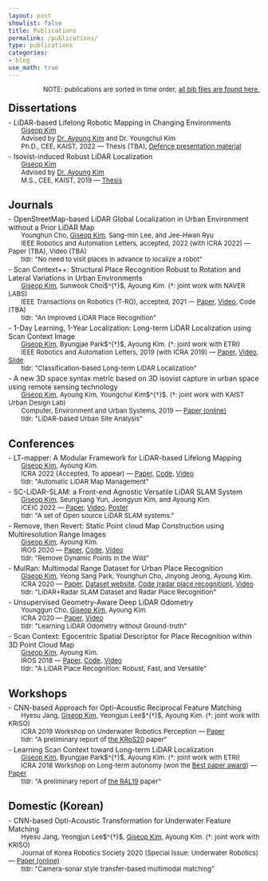 ```yaml
---
layout: post
showlist: false 
title: Publications
permalink: /publications/
type: publications
categories:
- blog
use_math: true
---
```


<p style="margin-top:-15px"> </p>
<p style="font-size:13px; float:right;">
    NOTE: publications are sorted in time order, <a href="https://www.semanticscholar.org/author/Giseop-Kim/66319300"> all bib files are found here. </a>
</p>

<br>

## Dissertations 

<p style="margin-top:-10px"> </p>
<p id="msthesis"> </p>
- LiDAR-based Lifelong Robotic Mapping in Changing Environments
<p style="margin-top:-15px"> </p>
<p style="font-size:13px;">
&nbsp;&nbsp;&nbsp;&nbsp;&nbsp;&nbsp; <u>Giseop Kim</u> <br>
&nbsp;&nbsp;&nbsp;&nbsp;&nbsp;&nbsp; Advised by  <a href="https://ayoungk.github.io/" target="_blank"> Dr. Ayoung Kim</a> and Dr. Youngchul Kim<br>
&nbsp;&nbsp;&nbsp;&nbsp;&nbsp;&nbsp; Ph.D., CEE, KAIST, 2022 —  
    Thesis (TBA), <a href="https://docs.google.com/presentation/d/e/2PACX-1vQW1_LZZ6_RiOG2zmIZO9tR52ryRSDCDvJuK5YWrrHO5Y_iBNA-IB-_nsB8LcvZcl8Zfc6NU0A3nPWS/pub?start=false&loop=false&delayms=60000&slide=id.gfabac6aa73_0_21" target="_blank"> Defence presentation material </a>
    <br>
</p>

<p style="margin-top:-10px"> </p>
<p id="msthesis"> </p>
- Isovist-induced Robust LiDAR Localization
<p style="margin-top:-15px"> </p>
<p style="font-size:13px;">
&nbsp;&nbsp;&nbsp;&nbsp;&nbsp;&nbsp; <u>Giseop Kim</u> <br>
&nbsp;&nbsp;&nbsp;&nbsp;&nbsp;&nbsp; Advised by <a href="https://ayoungk.github.io/" target="_blank"> Dr. Ayoung Kim</a> <br>
&nbsp;&nbsp;&nbsp;&nbsp;&nbsp;&nbsp; M.S., CEE, KAIST, 2019 —  
    <a href="/publications/gkim-dissertation-ms.pdf" target="_blank"> Thesis</a>
    <br>
</p>

## Journals 

<p style="margin-top:-10px"> </p>
<p id="j22"> </p>
- OpenStreetMap-based LiDAR Global Localization in Urban Environment without a Prior LiDAR Map	
<p style="margin-top:-15px"> </p>
<p style="font-size:13px;">
&nbsp;&nbsp;&nbsp;&nbsp;&nbsp;&nbsp; Younghun Cho, <u>Giseop Kim</u>, Sang-min Lee, and Jee-Hwan Ryu<br>
&nbsp;&nbsp;&nbsp;&nbsp;&nbsp;&nbsp; IEEE Robotics and Automation Letters, accepted, 2022 (with ICRA 2022) — 
    Paper (TBA),  
    Video (TBA) <br>  
&nbsp;&nbsp;&nbsp;&nbsp;&nbsp;&nbsp; tldr: "No need to visit places in advance to localize a robot"  <br>
</p>


<p style="margin-top:-10px"> </p>
<p id="j20sc2"> </p>
- Scan Context++: Structural Place Recognition Robust to Rotation and Lateral Variations in Urban Environments
<p style="margin-top:-15px"> </p>
<p style="font-size:13px;">
&nbsp;&nbsp;&nbsp;&nbsp;&nbsp;&nbsp; <u>Giseop Kim</u>, Sunwook Choi$^{†}$, Ayoung Kim. (†: joint work with NAVER LABS)<br>
&nbsp;&nbsp;&nbsp;&nbsp;&nbsp;&nbsp; IEEE Transactions on Robotics (T-RO), accepted, 2021 — 
    <a href="/publications/gkim-2021-tro.pdf" target="_blank"> Paper</a>,  
    <a href="https://youtu.be/ZWEqwYKQIeg" target="_blank"> Video</a>,  
    Code (TBA) <br>
&nbsp;&nbsp;&nbsp;&nbsp;&nbsp;&nbsp; tldr: "An Improved LiDAR Place Recognition"  <br>
</p>

<p style="margin-top:-10px"> </p>
<p id="ral19"> </p>
- 1-Day Learning, 1-Year Localization: Long-term LiDAR Localization using Scan Context Image
<p style="margin-top:-15px"> </p>
<p style="font-size:13px;">
&nbsp;&nbsp;&nbsp;&nbsp;&nbsp;&nbsp; <u>Giseop Kim</u>, Byungjae Park$^{†}$, Ayoung Kim. (†: joint work with ETRI)<br>
&nbsp;&nbsp;&nbsp;&nbsp;&nbsp;&nbsp; IEEE Robotics and Automation Letters, 2019 (with ICRA 2019) —  
    <a href="/publications/gkim-2019-ral.pdf" target="_blank"> Paper</a>,  
    <a href="https://www.youtube.com/watch?v=apmmduXTnaE" target="_blank"> Video</a>,
    <a href="https://www.dropbox.com/sh/pn01awfz7huys45/AABOEz3hJ2FLuhUkfjrsJs3Fa?dl=0" target="_blank"> Slide</a>
    <br>
&nbsp;&nbsp;&nbsp;&nbsp;&nbsp;&nbsp; tldr: "Classification-based Long-term LiDAR Localization"  <br>
</p>

<p style="margin-top:-10px"> </p>
<p id="ceus19"> </p>
- A new 3D space syntax metric based on 3D isovist capture in urban space using remote sensing technology
<p style="margin-top:-15px"> </p>
<p style="font-size:13px;">
&nbsp;&nbsp;&nbsp;&nbsp;&nbsp;&nbsp; <u>Giseop Kim</u>, Ayoung Kim, Youngchul Kim$^{†}$. (†: joint work with KAIST Urban Design Lab)<br>
&nbsp;&nbsp;&nbsp;&nbsp;&nbsp;&nbsp; Computer, Environment and Urban Systems, 2019 — <a href="https://www.sciencedirect.com/science/article/pii/S0198971518301881" target="_blank"> Paper (online)</a> <br>
&nbsp;&nbsp;&nbsp;&nbsp;&nbsp;&nbsp; tldr: "LiDAR-based Urban Site Analysis"  <br>
</p>



## Conferences  

<p style="margin-top:-10px"> </p>
<p id="icra22"> </p>
- LT-mapper: A Modular Framework for LiDAR-based Lifelong Mapping
<p style="margin-top:-15px"> </p>
<p style="font-size:13px;" id="iros20">
&nbsp;&nbsp;&nbsp;&nbsp;&nbsp;&nbsp; <u>Giseop Kim</u>, Ayoung Kim. <br>
&nbsp;&nbsp;&nbsp;&nbsp;&nbsp;&nbsp; ICRA 2022 (Accepted, To appear) —  
    <a href="/publications/gkim-2021-ltmapper.pdf" target="_blank"> Paper</a>,  
    <a href="https://github.com/gisbi-kim/lt-mapper" target="_blank"> Code</a>,
    <a href="https://youtu.be/vlYKfp1p2j8" target="_blank"> Video </a>
    <br>
&nbsp;&nbsp;&nbsp;&nbsp;&nbsp;&nbsp; tldr: "Automatic LiDAR Map Management"  <br>
</p>

<p style="margin-top:-10px"> </p>
<p id="iceic22"> </p>
- SC-LiDAR-SLAM: a Front-end Agnostic Versatile LiDAR SLAM System
<p style="margin-top:-15px"> </p>
<p style="font-size:13px;" id="iros20">
&nbsp;&nbsp;&nbsp;&nbsp;&nbsp;&nbsp; <u>Giseop Kim</u>, Seungsang Yun, Jeongyun Kim, and Ayoung Kim. <br>
&nbsp;&nbsp;&nbsp;&nbsp;&nbsp;&nbsp; ICEIC 2022 —  
    <a href="/publications/gkim-2022-sclidarslam.pdf" target="_blank"> Paper</a>,
    <a href="https://youtu.be/XA6Q24GHQO0" target="_blank"> Video</a>,
    <a href="/publications/gkim-2022-sclidarslam-poster.pdf" target="_blank"> Poster</a>
    <br>
&nbsp;&nbsp;&nbsp;&nbsp;&nbsp;&nbsp; tldr: "A set of Open source LiDAR SLAM systems."  <br>
</p>

<p style="margin-top:-10px"> </p>
<p id="iros20"> </p>
- Remove, then Revert: Static Point cloud Map Construction using Multiresolution Range Images
<p style="margin-top:-15px"> </p>
<p style="font-size:13px;" id="iros20">
&nbsp;&nbsp;&nbsp;&nbsp;&nbsp;&nbsp; <u>Giseop Kim</u>, Ayoung Kim. <br>
&nbsp;&nbsp;&nbsp;&nbsp;&nbsp;&nbsp; IROS 2020 —  
    <a href="/publications/gkim-2020-iros.pdf" target="_blank"> Paper</a>,  
    <a href="https://github.com/irapkaist/removert" target="_blank"> Code</a>,
    <a href="https://www.youtube.com/watch?v=M9PEGi5fAq8" target="_blank"> Video</a>
    <br>
&nbsp;&nbsp;&nbsp;&nbsp;&nbsp;&nbsp; tldr: "Remove Dynamic Points in the Wild"  <br>
</p>

<p style="margin-top:-10px"> </p>
<p id="icra20mulran"> </p>
- MulRan: Multimodal Range Dataset for Urban Place Recognition
<p style="margin-top:-15px"> </p>
<p style="font-size:13px;">
&nbsp;&nbsp;&nbsp;&nbsp;&nbsp;&nbsp; <u>Giseop Kim</u>, Yeong Sang Park, Younghun Cho, Jinyong Jeong, Ayoung Kim. <br>
&nbsp;&nbsp;&nbsp;&nbsp;&nbsp;&nbsp; ICRA 2020 —  
    <a href="/publications/gkim-2020-icra.pdf" target="_blank"> Paper</a>,  
    <a href="https://sites.google.com/view/mulran-pr/home" target="_blank"> Dataset website</a>,
    <a href="https://github.com/irapkaist/scancontext/tree/master/fast_evaluator_radar" target="_blank"> Code (radar place recognition)</a>,
    <a href="https://www.youtube.com/watch?v=qJi1KJmrM2U" target="_blank"> Video</a>
    <br>
&nbsp;&nbsp;&nbsp;&nbsp;&nbsp;&nbsp; tldr: "LiDAR+Radar SLAM Dataset and Radar Place Recognition"  <br>
</p>

<p style="margin-top:-10px"> </p>
<p id="icra20undeeplo"> </p>
- Unsupervised Geometry-Aware Deep LiDAR Odometry
<p style="margin-top:-15px"> </p>
<p style="font-size:13px;">
&nbsp;&nbsp;&nbsp;&nbsp;&nbsp;&nbsp; Younggun Cho, <u>Giseop Kim</u>, Ayoung Kim. <br>
&nbsp;&nbsp;&nbsp;&nbsp;&nbsp;&nbsp; ICRA 2020 —  
    <a href="/publications/ycho-2020-icra.pdf" target="_blank"> Paper</a>,  
    <a href="https://www.youtube.com/watch?v=-imRJXq6ZuE" target="_blank"> Video</a>
    <br>
&nbsp;&nbsp;&nbsp;&nbsp;&nbsp;&nbsp; tldr: "Learning LiDAR Odometry without Ground-truth"  <br>
</p>

<p style="margin-top:-10px"> </p>
<p id="icra18sc"> </p>
- Scan Context: Egocentric Spatial Descriptor for Place Recognition within 3D Point Cloud Map
<p style="margin-top:-15px"> </p>
<p style="font-size:13px;">
&nbsp;&nbsp;&nbsp;&nbsp;&nbsp;&nbsp; <u>Giseop Kim</u>, Ayoung Kim. <br>
&nbsp;&nbsp;&nbsp;&nbsp;&nbsp;&nbsp; IROS 2018 —  
    <a href="/publications/gkim-2018-iros.pdf" target="_blank"> Paper</a>,  
    <a href="https://github.com/irapkaist/scancontext" target="_blank"> Code</a>,
    <a href="https://www.youtube.com/watch?v=_etNafgQXoY" target="_blank"> Video</a>
    <br>
&nbsp;&nbsp;&nbsp;&nbsp;&nbsp;&nbsp; tldr: "A LiDAR Place Recognition: Robust, Fast, and Versatile"  <br>
</p>


## Workshops 

<p style="margin-top:-10px"> </p>
<p id="icra19wsjang"> </p>
- CNN-based Approach for Opti-Acoustic Reciprocal Feature Matching
<p style="margin-top:-15px"> </p>
<p style="font-size:13px;">
&nbsp;&nbsp;&nbsp;&nbsp;&nbsp;&nbsp; Hyesu Jang, <u>Giseop Kim</u>, Yeongjun Lee$^{†}$, Ayoung Kim. (†: joint work with KRISO)<br>
&nbsp;&nbsp;&nbsp;&nbsp;&nbsp;&nbsp; ICRA 2019 Workshop on Underwater Robotics Perception —  
    <a href="/publications/hsjang-2019-icra-ws.pdf" target="_blank"> Paper</a>
    <br>
&nbsp;&nbsp;&nbsp;&nbsp;&nbsp;&nbsp; tldr: "A preliminary report of <a href="#kros20">the KRoS20</a> paper"  <br>
</p>

<p style="margin-top:-10px"> </p>
<p id="icra18ws"> </p>
- Learning Scan Context toward Long-term LiDAR Localization
<p style="margin-top:-15px"> </p>
<p style="font-size:13px;">
&nbsp;&nbsp;&nbsp;&nbsp;&nbsp;&nbsp; <u>Giseop Kim</u>, Byungjae Park$^{†}$, Ayoung Kim. (†: joint work with ETRI)<br>
&nbsp;&nbsp;&nbsp;&nbsp;&nbsp;&nbsp; ICRA 2018 Workshop on Long-term autonomy  (won the <a href="https://blockchair.com/bitcoin/transaction/7d23c8a6b6ea6c4acc3d6625cfb0aa5d8b91e6ea873a551f306fe17cb1ffa144#o=1" target="_blank"> Best paper award</a>) —  
    <a href="/publications/gkim-2018-icraws.pdf" target="_blank"> Paper</a>
    <br>
&nbsp;&nbsp;&nbsp;&nbsp;&nbsp;&nbsp; tldr: "A preliminary report of <a href="#ral19">the RAL19</a> paper"  <br>
</p>


## Domestic (Korean)

<p style="margin-top:-10px"> </p>
<p id="kros20"> </p>
- CNN-based Opti-Acoustic Transformation for Underwater Feature Matching 
<p style="margin-top:-15px"> </p>
<p style="font-size:13px;">
&nbsp;&nbsp;&nbsp;&nbsp;&nbsp;&nbsp; Hyesu Jang, Yeongjun Lee$^{†}$, <u>Giseop Kim</u>, Ayoung Kim. (†: joint work with KRISO)<br>
&nbsp;&nbsp;&nbsp;&nbsp;&nbsp;&nbsp; Journal of Korea Robotics Society 2020 (Special Issue: Underwater Robotics) —  
    <a href="http://jkros.org/_common/do.php?a=full&b=33&bidx=2176&aidx=26014" target="_blank"> Paper (online)</a>
    <br>
&nbsp;&nbsp;&nbsp;&nbsp;&nbsp;&nbsp; tldr: "Camera-sonar style transfer-based multimodal matching"  <br>
</p>
